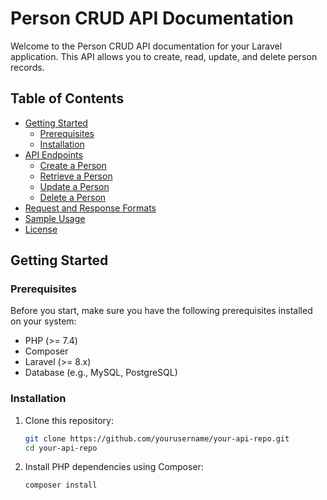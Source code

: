 # Person CRUD API Documentation

Welcome to the Person CRUD API documentation for your Laravel application. This API allows you to create, read, update, and delete person records.

## Table of Contents

- [Getting Started](#getting-started)
  - [Prerequisites](#prerequisites)
  - [Installation](#installation)
- [API Endpoints](#api-endpoints)
  - [Create a Person](#create-a-person)
  - [Retrieve a Person](#retrieve-a-person)
  - [Update a Person](#update-a-person)
  - [Delete a Person](#delete-a-person)
- [Request and Response Formats](#request-and-response-formats)
- [Sample Usage](#sample-usage)
- [License](#license)

## Getting Started

### Prerequisites

Before you start, make sure you have the following prerequisites installed on your system:

- PHP (>= 7.4)
- Composer
- Laravel (>= 8.x)
- Database (e.g., MySQL, PostgreSQL)

### Installation

1. Clone this repository:

   ```bash
   git clone https://github.com/yourusername/your-api-repo.git
   cd your-api-repo

2. Install PHP dependencies using Composer:

    ```bash
    composer install
    ```
    
